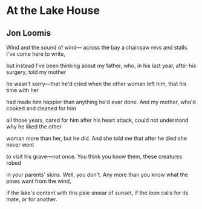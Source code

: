 # At the Lake House
## Jon Loomis
Wind and the sound of wind—
across the bay a chainsaw revs
and stalls. I've come here to write,

but instead I've been thinking
about my father, who, in his last year,
after his surgery, told my mother

he wasn't sorry—that he'd cried
when the other woman left him,
that his time with her

had made him happier than anything
he'd ever done. And my mother,
who'd cooked and cleaned for him

all those years, cared for him
after his heart attack, could not
understand why he liked the other

woman more than her,
but he did. And she told me
that after he died she never went

to visit his grave—not once.
You think you know them,
these creatures robed

in your parents' skins. Well,
you don't. Any more than you know
what the pines want from the wind,

if the lake's content with this pale
smear of sunset, if the loon calls
for its mate, or for another.